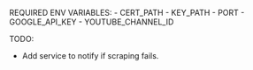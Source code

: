REQUIRED ENV VARIABLES:
    - CERT_PATH
    - KEY_PATH
    - PORT
    - GOOGLE_API_KEY
    - YOUTUBE_CHANNEL_ID

TODO:

- Add service to notify if scraping fails.